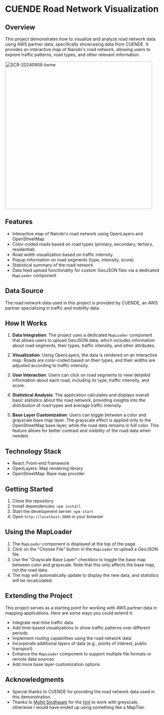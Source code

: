 # CUENDE Road Network Visualization

## Overview

This project demonstrates how to visualize and analyze road network data using AWS partner data, specifically showcasing data from CUENDE. It provides an interactive map of Nairobi's road network, allowing users to explore traffic patterns, road types, and other relevant information.

<img width="480" alt="SCR-20240908-bxme" src="https://github.com/user-attachments/assets/5f0bafb9-0380-43b5-9ef7-6c53ea6971a0">

## Features

- Interactive map of Nairobi's road network using OpenLayers and OpenStreetMap
- Color-coded roads based on road types (primary, secondary, tertiary, residential)
- Road width visualization based on traffic intensity
- Popup information on road segments (type, intensity, score)
- Statistical summary of the road network
- Data feed upload functionality for custom GeoJSON files via a dedicated `MapLoader` component

## Data Source

The road network data used in this project is provided by CUENDE, an AWS partner specializing in traffic and mobility data.

## How It Works

1. **Data Integration**: The project uses a dedicated `MapLoader` component that allows users to upload GeoJSON data, which includes information about road segments, their types, traffic intensity, and other attributes.

2. **Visualization**: Using OpenLayers, the data is rendered on an interactive map. Roads are color-coded based on their types, and their widths are adjusted according to traffic intensity.

3. **User Interaction**: Users can click on road segments to view detailed information about each road, including its type, traffic intensity, and score.

4. **Statistical Analysis**: The application calculates and displays overall basic statistics about the road network, providing insights into the distribution of road types and average traffic intensity.

5. **Base Layer Customization**: Users can toggle between a color and grayscale base map layer. The grayscale effect is applied only to the OpenStreetMap base layer, while the road data remains in full color. This feature allows for better contrast and visibility of the road data when needed.

## Technology Stack

- React: Front-end framework
- OpenLayers: Map rendering library
- OpenStreetMap: Base map provider

## Getting Started

1. Clone the repository
2. Install dependencies: `npm install`
3. Start the development server: `npm start`
4. Open `http://localhost:3000` in your browser

## Using the MapLoader

1. The `MapLoader` component is displayed at the top of the page.
2. Click on the "Choose File" button in the `MapLoader` to upload a GeoJSON file.
3. Use the "Grayscale Base Layer" checkbox to toggle the base map between color and grayscale. Note that this only affects the base map, not the road data.
4. The map will automatically update to display the new data, and statistics will be recalculated.

## Extending the Project

This project serves as a starting point for working with AWS partner data in mapping applications. Here are some ways you could extend it:

- Integrate real-time traffic data
- Add time-based visualizations to show traffic patterns over different periods
- Implement routing capabilities using the road network data
- Incorporate additional layers of data (e.g., points of interest, public transport)
- Enhance the `MapLoader` component to support multiple file formats or remote data sources
- Add more base layer customization options

## Acknowledgments

- Special thanks to CUENDE for providing the road network data used in this demonstration.
- Thanks to [Mohit Sindhwani](https://github.com/mohits) for the [hint](https://notepad.onghu.com/2024/open-layers-greyscale-maps-more-with-css-filters/) to work with greyscale, otherwise I would have ended up using something like a MapTiler.
